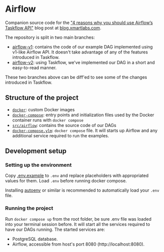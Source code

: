 # Airflow

Companion source code for the ["4 reasons why you should use Airflow’s Taskflow API"](https://github.com/m-revetria/airflow-v2-blogpost) blog post at [blog.xmartlabs.com](blog.xmartlabs.com).

The repository is split in two main branches:
* [airflow-v1](https://github.com/xmartlabs/airflow-v2-blogpost/tree/airflow-v1): contains the code of our example DAG implemented using v1-like Airflow API. It doesn't take advantage of any of the features introduced in Taskflow.
* [airflow-v2](https://github.com/xmartlabs/airflow-v2-blogpost/tree/airflow-v2): using Taskflow, we've implemented our DAG in a short and easy-to-read manner.

These two branches above can be diff'ed to see some of the changes introduced in Taskflow.

## Structure of the project

* [`docker`](./docker/): custom Docker images
* [`docker-compose`](./docker-compose/): entry points and initialization files used by the Docker container runs with `docker compose`
* [`src/airflow`](./src/airflow/): contains the source code of our DAGs
* [`docker-compose.ylm`](./docker-compose.yaml): `docker compose` file. It will starts up Airflow and any additional service required to run the examples.

## Development setup

### Setting up the environment

Copy [.env.example](.env.example) to `.env` and replace placeholders with appropriated values for them.
Load `.env` before running docker compose.

Installing [autoenv](https://github.com/inishchith/autoenv) or similar is recommended to automatically load your `.env` file.

### Running the project

Run `docker compose up` from the root folder, be sure .env file was loaded into your terminal session before. 
It will start all the services required to have our DAGs running.
The started services are:

* PostgreSQL database.
* Airflow, accessible from host's port 8080 (http://localhost:8080).
